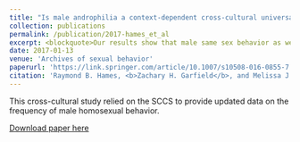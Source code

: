 ```yaml
---
title: "Is male androphilia a context-dependent cross-cultural universal?"
collection: publications
permalink: /publication/2017-hames_et_al
excerpt: <blockquote>Our results show that male same sex behavior as well as male androphilia is much more common than previously estimated in the SCCS. With our findings, we make an argument that male androphilia is a context-dependent cross-cultural universal.</blockquote>
date: 2017-01-13
venue: 'Archives of sexual behavior'
paperurl: 'https://link.springer.com/article/10.1007/s10508-016-0855-7'
citation: 'Raymond B. Hames, <b>Zachary H. Garfield</b>, and Melissa J. Garfield. (2017). &quot;Is male androphilia a context-dependent cross-cultural universal?&quot; <i>Archives of sexual behavior</i>. 46(1).'
---
```

This cross-cultural study relied on the SCCS to provide updated data on the frequency of male homosexual behavior.

[Download paper here](http://zhgarfield.github.io/files/hames_et_al_2017.pdf)